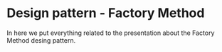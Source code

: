 # Design pattern - Factory Method

In here we put everything related to the presentation about the Factory Method desing pattern.
